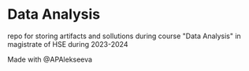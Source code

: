 # Data Analysis

repo for storing artifacts and sollutions during course "Data Analysis" in magistrate of HSE during 2023-2024

Made with @APAlekseeva
